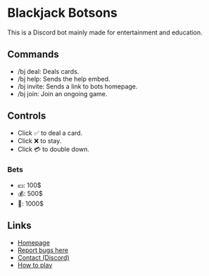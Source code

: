 # Blackjack Botsons
This is a Discord bot mainly made for entertainment and education.

## Commands
* /bj deal: Deals cards.
* /bj help: Sends the help embed.
* /bj invite: Sends a link to bots homepage.
* /bj join: Join an ongoing game.

## Controls

* Click ✅ to deal a card.
* Click ❌ to stay.
* Click 💳 to double down.

### Bets

* 💵: 100$
* 💰: 500$
* 💎: 1000$

## Links
* [Homepage](https://blackjack.botsons.com)
* [Report bugs here](https://github.com/EmirGuvenni/blackjack-botsons/issues)
* [Contact (Discord)](https://discord.gg/72CTRPy)
* [How to play](https://en.wikipedia.org/wiki/Blackjack)
